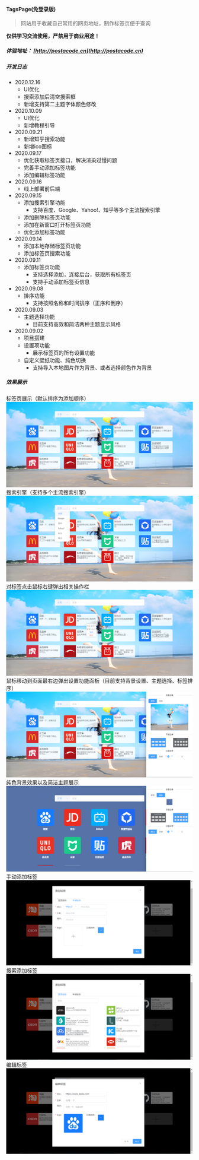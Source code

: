 #### TagsPage(免登录版)

>网站用于收藏自己常用的网页地址，制作标签页便于查询

**仅供学习交流使用，严禁用于商业用途！**

##### 体验地址： [http://postacode.cn](http://postacode.cn)

##### 开发日志

+ 2020.12.16
  + UI优化
  + 搜索添加后清空搜索框
  + 新增支持第二主题字体颜色修改
+ 2020.10.09
  + UI优化
  + 新增教程引导
+ 2020.09.21
  + 新增知乎搜索功能
  + 新增ico图标
+ 2020.09.17
  + 优化获取标签页接口，解决渲染过慢问题
  + 完善手动添加标签功能
  + 添加编辑标签功能
+ 2020.09.16
  + 线上部署前后端
+ 2020.09.15
  + 添加搜索引擎功能
    + 支持百度、Google、Yahoo!、知乎等多个主流搜索引擎
  + 添加删除标签页功能
  + 添加在新窗口打开标签页功能
  + 优化添加标签功能
+ 2020.09.14
  + 添加本地存储标签页功能
  + 添加标签页搜索功能
+ 2020.09.11
  + 添加标签页功能
    + 支持选择添加，连接后台，获取所有标签页
    + 支持手动添加标签页信息
+ 2020.09.08
  + 排序功能
    + 支持按照名称和时间排序（正序和倒序）
+ 2020.09.03
  + 主题选择功能
    + 目前支持高效和简洁两种主题显示风格
+ 2020.09.02
  + 项目搭建
  + 设置项功能
    + 展示标签页的所有设置功能
  + 自定义壁纸功能、纯色切换
    + 支持导入本地图片作为背景、或者选择颜色作为背景

##### 效果展示

标签页展示（默认排序为添加顺序）
![markdown](https://github.com/qiaolufei/TagsPage/blob/master/screenshot/1.png "标签页")
搜索引擎（支持多个主流搜索引擎）
![markdown](https://github.com/qiaolufei/TagsPage/blob/master/screenshot/2.png "首页")
对标签点击鼠标右键弹出相关操作栏
![markdown](https://github.com/qiaolufei/TagsPage/blob/master/screenshot/3.png "标签相关操作")
鼠标移动到页面最右边弹出设置功能面板（目前支持背景设置、主题选择、标签排序）
![markdown](https://github.com/qiaolufei/TagsPage/blob/master/screenshot/4.png "设置功能")
纯色背景效果以及简洁主题展示
![markdown](https://github.com/qiaolufei/TagsPage/blob/master/screenshot/5.png "效果切换")
手动添加标签
![markdown](https://github.com/qiaolufei/TagsPage/blob/master/screenshot/6.png "手动添加")
搜索添加标签
![markdown](https://github.com/qiaolufei/TagsPage/blob/master/screenshot/7.png "搜索添加")
编辑标签
![markdown](https://github.com/qiaolufei/TagsPage/blob/master/screenshot/8.png "编辑标签")
